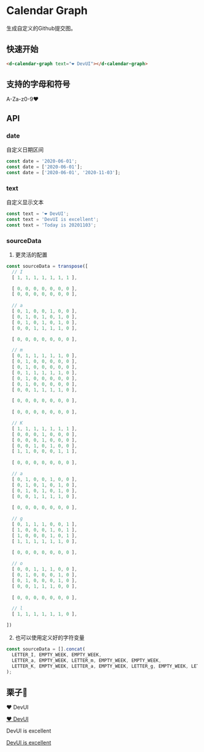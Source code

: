 # Calendar Graph

生成自定义的Github提交图。

## 快速开始

``` html
<d-calendar-graph text="❤ DevUI"></d-calendar-graph>
```

## 支持的字母和符号

A-Za-z0-9❤️

## API

### date

自定义日期区间

``` javascript
const date = '2020-06-01';
const date = ['2020-06-01'];
const date = ['2020-06-01', '2020-11-03'];
```

### text

自定义显示文本

``` javascript
const text = '❤ DevUI';
const text = 'DevUI is excellent';
const text = 'Today is 20201103';
```

### sourceData

1. 更灵活的配置

``` javascript
const sourceData = transpose([
  // I
  [ 1, 1, 1, 1, 1, 1, 1 ],

  [ 0, 0, 0, 0, 0, 0, 0 ],
  [ 0, 0, 0, 0, 0, 0, 0 ],
  
  // a
  [ 0, 1, 0, 0, 1, 0, 0 ],
  [ 0, 1, 0, 1, 0, 1, 0 ],
  [ 0, 1, 0, 1, 0, 1, 0 ],
  [ 0, 0, 1, 1, 1, 1, 0 ],

  [ 0, 0, 0, 0, 0, 0, 0 ],

  // m
  [ 0, 1, 1, 1, 1, 1, 0 ],
  [ 0, 1, 0, 0, 0, 0, 0 ],
  [ 0, 1, 0, 0, 0, 0, 0 ],
  [ 0, 1, 1, 1, 1, 1, 0 ],
  [ 0, 1, 0, 0, 0, 0, 0 ],
  [ 0, 1, 0, 0, 0, 0, 0 ],
  [ 0, 0, 1, 1, 1, 1, 0 ],

  [ 0, 0, 0, 0, 0, 0, 0 ],
  
  [ 0, 0, 0, 0, 0, 0, 0 ],

  // K
  [ 1, 1, 1, 1, 1, 1, 1 ],
  [ 0, 0, 0, 1, 0, 0, 0 ],
  [ 0, 0, 0, 1, 0, 0, 0 ],
  [ 0, 0, 1, 0, 1, 0, 0 ],
  [ 1, 1, 0, 0, 0, 1, 1 ],
  
  [ 0, 0, 0, 0, 0, 0, 0 ],

  // a
  [ 0, 1, 0, 0, 1, 0, 0 ],
  [ 0, 1, 0, 1, 0, 1, 0 ],
  [ 0, 1, 0, 1, 0, 1, 0 ],
  [ 0, 0, 1, 1, 1, 1, 0 ],
  
  [ 0, 0, 0, 0, 0, 0, 0 ],

  // g
  [ 0, 1, 1, 1, 0, 0, 1 ],
  [ 1, 0, 0, 0, 1, 0, 1 ],
  [ 1, 0, 0, 0, 1, 0, 1 ],
  [ 1, 1, 1, 1, 1, 1, 0 ],
  
  [ 0, 0, 0, 0, 0, 0, 0 ],

  // o
  [ 0, 0, 1, 1, 1, 0, 0 ],
  [ 0, 1, 0, 0, 0, 1, 0 ],
  [ 0, 1, 0, 0, 0, 1, 0 ],
  [ 0, 0, 1, 1, 1, 0, 0 ],
  
  [ 0, 0, 0, 0, 0, 0, 0 ],

  // l
  [ 1, 1, 1, 1, 1, 1, 0 ],

])
```

2. 也可以使用定义好的字符变量

``` javascript
const sourceData = [].concat(
  LETTER_I, EMPTY_WEEK, EMPTY_WEEK,
  LETTER_a, EMPTY_WEEK, LETTER_m, EMPTY_WEEK, EMPTY_WEEK,
  LETTER_K, EMPTY_WEEK, LETTER_a, EMPTY_WEEK, LETTER_g, EMPTY_WEEK, LETTER_o, EMPTY_WEEK, LETTER_l
);
```

## 栗子🌰

❤️ DevUI

[❤️ DevUI](src/assets/lovedevui.png)

DevUI is excellent

[DevUI is excellent](src/assets/devui-excellent.png)
